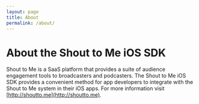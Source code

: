```yaml
---
layout: page
title: About
permalink: /about/
---
```


# About the Shout to Me iOS SDK

Shout to Me is a SaaS platform that provides a suite of audience engagement tools to broadcasters and podcasters.
The Shout to Me iOS SDK provides a convenient method for app developers to integrate with the Shout to Me system
in their iOS apps.  For more information visit [http://shoutto.me](http://shoutto.me).
